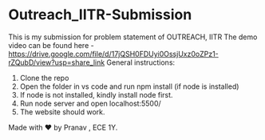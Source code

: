 # Outreach_IITR-Submission
This is my submission for problem statement of OUTREACH, IITR
The demo video can be found here - https://drive.google.com/file/d/17jQSH0FDUyi0OssjUxz0oZPz1-rZQubD/view?usp=share_link
General instructions:
1. Clone the repo
2. Open the folder in vs code and run npm install (if node is installed)
3. If node is not installed, kindly install node first.
4. Run node server and open localhost:5500/
5. The website should work.


Made with ❤️ by Pranav , ECE 1Y.
